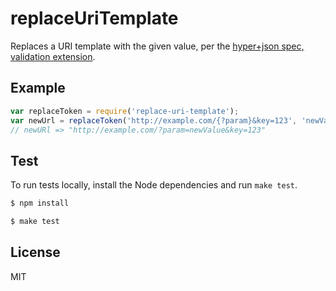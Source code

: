 # replaceUriTemplate

Replaces a URI template with the given value, per the [hyper+json spec, validation extension](https://github.com/hypergroup/hyper-json/blob/master/extensions/validate-link.md).


## Example
```js
var replaceToken = require('replace-uri-template');
var newUrl = replaceToken('http://example.com/{?param}&key=123', 'newValue')
// newURl => "http://example.com/?param=newValue&key=123"
```


## Test

To run tests locally, install the Node dependencies and run `make test`.

```sh
$ npm install
```
```sh
$ make test
```

## License

MIT
